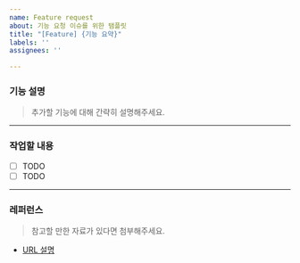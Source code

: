 ```yaml
---
name: Feature request
about: 기능 요청 이슈를 위한 탬플릿
title: "[Feature] {기능 요약}"
labels: ''
assignees: ''

---
```


### 기능 설명
> 추가할 기능에 대해 간략히 설명해주세요.

---
### 작업할 내용
- [ ] TODO
- [ ] TODO

---
### 레퍼런스
> 참고할 만한 자료가 있다면 첨부해주세요.
- [URL 설명](URL)
